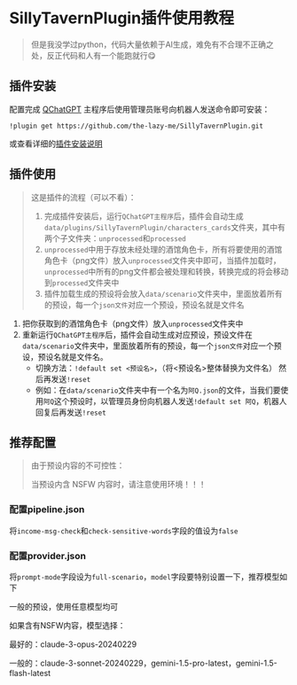 # SillyTavernPlugin插件使用教程

> 但是我没学过python，代码大量依赖于AI生成，难免有不合理不正确之处，反正代码和人有一个能跑就行😋

## 插件安装

配置完成 [QChatGPT](https://github.com/RockChinQ/QChatGPT) 主程序后使用管理员账号向机器人发送命令即可安装：

```
!plugin get https://github.com/the-lazy-me/SillyTavernPlugin.git
```
或查看详细的[插件安装说明](https://github.com/RockChinQ/QChatGPT/wiki/5-%E6%8F%92%E4%BB%B6%E4%BD%BF%E7%94%A8)

## 插件使用

> 这是插件的流程（可以不看）：
>
> 1. 完成插件安装后，运行`QChatGPT主程序`后，插件会自动生成`data/plugins/SillyTavernPlugin/characters_cards`文件夹，其中有两个子文件夹：`unprocessed`和`processed`
> 2. `unprocessed`中用于存放未经处理的酒馆角色卡，所有将要使用的酒馆角色卡（png文件）放入`unprocessed`文件夹中即可，当插件加载时，`unprocessed`中所有的png文件都会被处理和转换，转换完成的将会移动到`processed`文件夹中
> 3. 插件加载生成的预设将会放入`data/scenario`文件夹中，里面放着所有的预设，每一个`json文件`对应一个预设，预设名就是文件名

1. 把你获取到的酒馆角色卡（png文件）放入`unprocessed`文件夹中
2. 重新运行`QChatGPT主程序`后，插件会自动生成对应预设，预设文件在`data/scenario`文件夹中，里面放着所有的预设，每一个`json文件`对应一个预设，预设名就是文件名。
   - 切换方法：`!default set <预设名>`，（将<预设名>整体替换为文件名） 然后再发送`!reset`
   - 例如：在`data/scenario`文件夹中有一个名为`阿Q.json`的文件，当我们要使用`阿Q`这个预设时，以管理员身份向机器人发送`!default set 阿Q`，机器人回复后再发送`!reset`

## 推荐配置

> 由于预设内容的不可控性：
>
> 当预设内含 NSFW 内容时，请注意使用环境！！！

### 配置pipeline.json

将`income-msg-check`和`check-sensitive-words`字段的值设为`false`

### 配置provider.json

将`prompt-mode`字段设为`full-scenario`，`model`字段要特别设置一下，推荐模型如下

一般的预设，使用任意模型均可

如果含有NSFW内容，模型选择：

最好的：claude-3-opus-20240229

一般的：claude-3-sonnet-20240229，gemini-1.5-pro-latest，gemini-1.5-flash-latest
